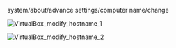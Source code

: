 system/about/advance settings/computer name/change

![VirtualBox_modify_hostname_1](VirtualBox_modify_hostname_1.png)

![VirtualBox_modify_hostname_2](VirtualBox_modify_hostname_2.png)
